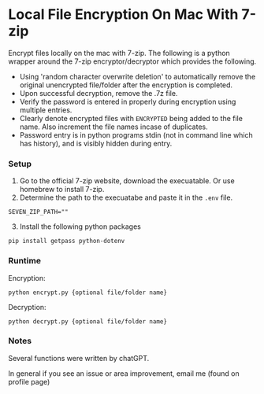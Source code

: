 
# Local File Encryption On Mac With 7-zip 

Encrypt files locally on the mac with 7-zip. The following is a python wrapper around the 7-zip encryptor/decryptor which provides the following.   
  
  - Using 'random character overwrite deletion' to automatically remove the original unencrypted file/folder after the encryption is completed. 
  - Upon successful decryption, remove the .7z file. 
  - Verify the password is entered in properly during encryption using multiple entries.
  - Clearly denote encrypted files with `ENCRYPTED` being added to the file name. Also increment the file names incase of duplicates.   
  - Password entry is in python programs stdin (not in command line which has history), and is visibly hidden during entry. 

### Setup 
1) Go to the official 7-zip website, download the execuatable. Or use homebrew to install 7-zip.  
2) Determine the path to the execuatabe and paste it in the `.env` file.  
```
SEVEN_ZIP_PATH=""
```
3) Install the following python packages
```
pip install getpass python-dotenv
```

### Runtime
Encryption:  
```
python encrypt.py {optional file/folder name}
```
  
Decryption:  
```
python decrypt.py {optional file/folder name}
```
### Notes
Several functions were written by chatGPT.   

In general if you see an issue or area improvement, email me (found on profile page)
